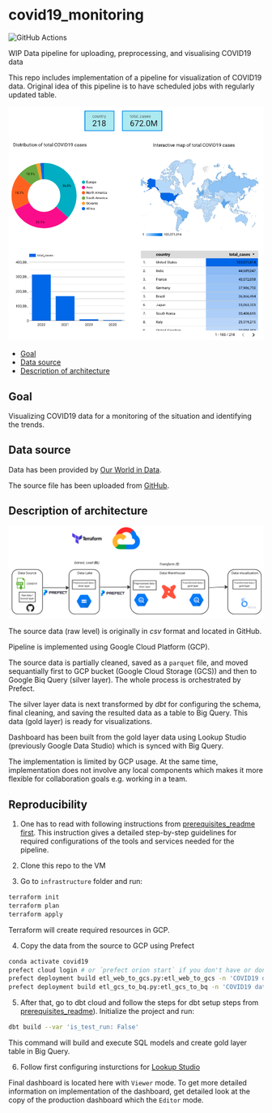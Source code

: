 # covid19_monitoring

![GitHub Actions](https://github.com/MikhailKuklin/covid19_monitoring/actions/workflows/GHA.yml/badge.svg?&branch=main&kill_cache=1)

WIP Data pipeline for uploading, preprocessing, and visualising COVID19 data 

This repo includes implementation of a pipeline for visualization of COVID19 data. Original idea of this pipeline is to have scheduled jobs with regularly updated table. 

![Dashboard](images/dashboard_example.png)

- [Goal](#Goal)
- [Data source](#Data-source)
- [Description of architecture](#Description-of-architecture)

## Goal

Visualizing COVID19 data for a monitoring of the situation and identifying the trends.

## Data source

Data has been provided by [Our World in Data](https://ourworldindata.org/coronavirus).

The source file has been uploaded from [GitHub](https://github.com/owid/covid-19-data).

## Description of architecture

![Project architecture](images/covid19_monitoring_architecture.png)

The source data (raw level) is originally in *csv* format and located in GitHub.

Pipeline is implemented using Google Cloud Platform (GCP).

The source data is partially cleaned, saved as a `parquet` file, and moved sequantially first to GCP bucket (Google Cloud Storage (GCS)) and then to Google Biq Query (silver layer). The whole process is orchestrated by Prefect.

The silver layer data is next transformed by *dbt* for configuring the schema, final cleaning, and saving the resulted data as a table to Big Query. This data (gold layer) is ready for visualizations.

Dashboard has been built from the gold layer data using Lookup Studio (previously Google Data Studio) which is synced with Big Query.

The implementation is limited by GCP usage. At the same time, implementation does not involve any local components which makes it more flexible for collaboration goals e.g. working in a team. 

## Reproducibility

1. One has to read with following instructions from [prerequisites_readme first](https://github.com/MikhailKuklin/covid19_monitoring/blob/main/prerequisites_readme.md).
This instruction gives a detailed step-by-step guidelines for required configurations of the tools and services needed for the pipeline.

2. Clone this repo to the VM

3. Go to `infrastructure` folder and run:

```sh
terraform init
terraform plan
terraform apply
```

Terraform will create required resources in GCP.

4. Copy the data from the source to GCP using Prefect

```sh
conda activate covid19
prefect cloud login # or ´prefect orion start` if you don't have or don't want to create an account
prefect deployment build etl_web_to_gcs.py:etl_web_to_gcs -n 'COVID19 data to GCS' # creates deployment yaml file
prefect deployment build etl_gcs_to_bq.py:etl_gcs_to_bq -n 'COVID19 data to BQ' # creates deployment yaml file
```

5. After that, go to dbt cloud and follow the steps for dbt setup steps from [prerequisites_readme](https://github.com/MikhailKuklin/covid19_monitoring/blob/main/prerequisites_readme.md)). Initialize the project and run:

```sh
dbt build --var 'is_test_run: False'
```

This command will build and execute SQL models and create gold layer table in Big Query.

6. Follow first configuring insturctions for [Lookup Studio](https://github.com/MikhailKuklin/covid19_monitoring/blob/main/visualizations_readme.md)

Final dashboard is located here with `Viewer` mode. To get more detailed information on implementation of the dashboard, get detailed look at the copy of the production dashboard which the `Editor` mode.



